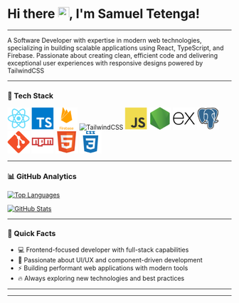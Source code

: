 # Hi there <img src="https://raw.githubusercontent.com/MartinHeinz/MartinHeinz/master/wave.gif" width="25px" height="25px">, I'm Samuel Tetenga!

---

A Software Developer with expertise in modern web technologies, specializing in building scalable applications using React, TypeScript, and Firebase. Passionate about creating clean, efficient code and delivering exceptional user experiences with responsive designs powered by TailwindCSS

---

### 🧰 Tech Stack

<img src="https://github.com/devicons/devicon/blob/master/icons/react/react-original.svg" alt="React" width="50" height="50"/> <img src="https://github.com/devicons/devicon/blob/master/icons/typescript/typescript-original.svg" alt="TypeScript" width="50" height="50"/> <img src="https://github.com/devicons/devicon/blob/master/icons/firebase/firebase-plain-wordmark.svg" alt="Firebase" width="50" height="50"/> <img src="https://cdn.worldvectorlogo.com/logos/tailwindcss.svg" alt="TailwindCSS" width="50" height="50"/> <img src="https://github.com/devicons/devicon/blob/master/icons/javascript/javascript-original.svg" alt="JavaScript" width="50" height="50"/> <img src="https://github.com/devicons/devicon/blob/master/icons/nodejs/nodejs-original.svg" alt="NodeJS" width="50" height="50"/> <img src="https://github.com/devicons/devicon/blob/master/icons/express/express-original.svg" alt="ExpressJS" width="50" height="50"/> <img src="https://github.com/devicons/devicon/blob/master/icons/postgresql/postgresql-original.svg" alt="PostgreSQL" width="50" height="50"/> <img src="https://github.com/devicons/devicon/blob/master/icons/git/git-original.svg" alt="Git" width="50" height="50"/> <img src="https://github.com/devicons/devicon/blob/master/icons/npm/npm-original-wordmark.svg" alt="npm" width="50" height="50"/> <img src="https://github.com/devicons/devicon/blob/master/icons/html5/html5-original.svg" alt="HTML" width="50" height="50"/> <img src="https://github.com/devicons/devicon/blob/master/icons/css3/css3-plain-wordmark.svg" alt="CSS" width="50" height="50"/>

---

### 📊 GitHub Analytics

[![Top Languages](https://github-readme-stats.vercel.app/api/top-langs/?username=hendrckks&layout=compact&theme=tokyonight&hide=html,css)](https://github.com/anuraghazra/github-readme-stats)

[![GitHub Stats](https://github-readme-stats.vercel.app/api?username=hendrckks&show_icons=true&theme=tokyonight)](https://github.com/anuraghazra/github-readme-stats)


---

### 🚀 Quick Facts

- 💻 Frontend-focused developer with full-stack capabilities
- 🌟 Passionate about UI/UX and component-driven development
- ⚡ Building performant web applications with modern tools
- 🔥 Always exploring new technologies and best practices

---


---
